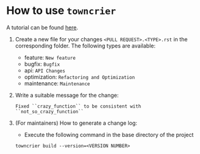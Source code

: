 # How to use `towncrier`

A tutorial can be found [here](https://towncrier.readthedocs.io/en/stable/tutorial.html). 

1. Create a new file for your changes `<PULL REQUEST>.<TYPE>.rst` in the corresponding folder. The following types are available:
    - feature: `New feature`
    - bugfix: `Bugfix`
    - api: `API Changes`
    - optimization: `Refactoring and Optimization`
    - maintenance: `Maintenance`


2. Write a suitable message for the change:
    ```
    Fixed ``crazy_function`` to be consistent with ``not_so_crazy_function``
    ```

3. (For maintainers) How to generate a change log:
    - Execute the following command in the base directory of the project
    ```
    towncrier build --version=<VERSION NUMBER>
    ```
